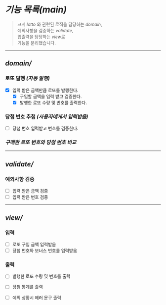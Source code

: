 # _기능 목록(main)_

>크게
>*lotto* 와 관련된 로직을 담당하는 _domain_,   
>예외사항을 검증하는 _validate_,   
>입출력을 담당하는 *view*로   
>기능을 분리했습니다.
---

## _domain/_
### 로또 발행 _(자동 발행)_
+ [x] 입력 받은 금액만큼 로또를 발행한다.
  + [x] 구입할 금액을 입력 받고 검증한다.
  + [x] 발행한 로또 수량 및 번호를 출력한다.
### 당첨 번호 추첨 _(사용자에게서 입력받음)_
- [ ] 당첨 번호 입력받고 번호를 검증한다. 
### _구매한 로또 번호와 당첨 번호 비교_

---

## _validate/_
### 예외사항 검증
+ [ ] 입력 받은 금액 검증
+ [ ] 입력 받은 번호 검증

---

## _view/_
### 입력
+ [ ] 로또 구입 금액 입력받음
+ [ ] 당첨 번호와 보너스 번호를 입력받음
### 출력
+ [ ] 발행한 로또 수량 및 번호를 출력
+ [ ] 당첨 통계를 출력
+ [ ] 예외 상황시 에러 문구 출력


